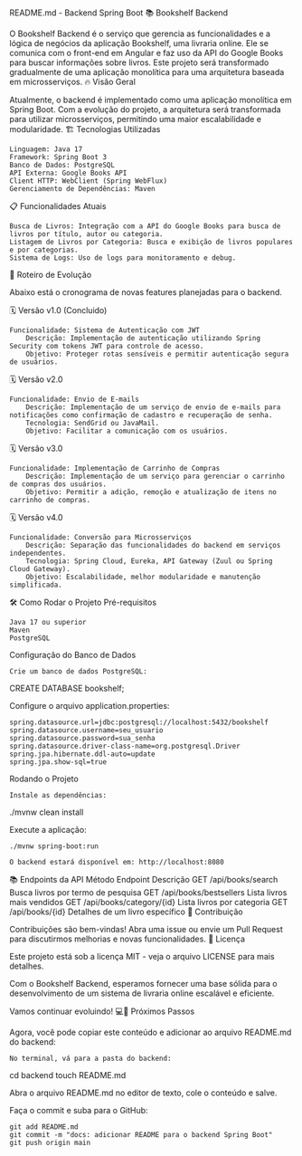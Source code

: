 README.md - Backend Spring Boot 📚
Bookshelf Backend

O Bookshelf Backend é o serviço que gerencia as funcionalidades e a lógica de negócios da aplicação Bookshelf, uma livraria online. Ele se comunica com o front-end em Angular e faz uso da API do Google Books para buscar informações sobre livros. Este projeto será transformado gradualmente de uma aplicação monolítica para uma arquitetura baseada em microsserviços.
🔥 Visão Geral

Atualmente, o backend é implementado como uma aplicação monolítica em Spring Boot. Com a evolução do projeto, a arquitetura será transformada para utilizar microsserviços, permitindo uma maior escalabilidade e modularidade.
🏗️ Tecnologias Utilizadas

    Linguagem: Java 17
    Framework: Spring Boot 3
    Banco de Dados: PostgreSQL
    API Externa: Google Books API
    Client HTTP: WebClient (Spring WebFlux)
    Gerenciamento de Dependências: Maven

📋 Funcionalidades Atuais

    Busca de Livros: Integração com a API do Google Books para busca de livros por título, autor ou categoria.
    Listagem de Livros por Categoria: Busca e exibição de livros populares e por categorias.
    Sistema de Logs: Uso de logs para monitoramento e debug.

🚀 Roteiro de Evolução

Abaixo está o cronograma de novas features planejadas para o backend.

🗓️ Versão v1.0
(Concluido)

    Funcionalidade: Sistema de Autenticação com JWT
        Descrição: Implementação de autenticação utilizando Spring Security com tokens JWT para controle de acesso.
        Objetivo: Proteger rotas sensíveis e permitir autenticação segura de usuários.

🗓️ Versão v2.0

    Funcionalidade: Envio de E-mails
        Descrição: Implementação de um serviço de envio de e-mails para notificações como confirmação de cadastro e recuperação de senha.
        Tecnologia: SendGrid ou JavaMail.
        Objetivo: Facilitar a comunicação com os usuários.

🗓️ Versão v3.0

    Funcionalidade: Implementação de Carrinho de Compras
        Descrição: Implementação de um serviço para gerenciar o carrinho de compras dos usuários.
        Objetivo: Permitir a adição, remoção e atualização de itens no carrinho de compras.

🗓️ Versão v4.0

    Funcionalidade: Conversão para Microsserviços
        Descrição: Separação das funcionalidades do backend em serviços independentes.
        Tecnologia: Spring Cloud, Eureka, API Gateway (Zuul ou Spring Cloud Gateway).
        Objetivo: Escalabilidade, melhor modularidade e manutenção simplificada.

🛠️ Como Rodar o Projeto
Pré-requisitos

    Java 17 ou superior
    Maven
    PostgreSQL

Configuração do Banco de Dados

    Crie um banco de dados PostgreSQL:

CREATE DATABASE bookshelf;

Configure o arquivo application.properties:

    spring.datasource.url=jdbc:postgresql://localhost:5432/bookshelf
    spring.datasource.username=seu_usuario
    spring.datasource.password=sua_senha
    spring.datasource.driver-class-name=org.postgresql.Driver
    spring.jpa.hibernate.ddl-auto=update
    spring.jpa.show-sql=true

Rodando o Projeto

    Instale as dependências:

./mvnw clean install

Execute a aplicação:

    ./mvnw spring-boot:run

    O backend estará disponível em: http://localhost:8080

📚 Endpoints da API
Método	Endpoint	Descrição
GET	/api/books/search	Busca livros por termo de pesquisa
GET	/api/books/bestsellers	Lista livros mais vendidos
GET	/api/books/category/{id}	Lista livros por categoria
GET	/api/books/{id}	Detalhes de um livro específico
🤝 Contribuição

Contribuições são bem-vindas! Abra uma issue ou envie um Pull Request para discutirmos melhorias e novas funcionalidades.
📄 Licença

Este projeto está sob a licença MIT - veja o arquivo LICENSE para mais detalhes.

Com o Bookshelf Backend, esperamos fornecer uma base sólida para o desenvolvimento de um sistema de livraria online escalável e eficiente.

Vamos continuar evoluindo! 💻📖
Próximos Passos

Agora, você pode copiar este conteúdo e adicionar ao arquivo README.md do backend:

    No terminal, vá para a pasta do backend:

cd backend
touch README.md

Abra o arquivo README.md no editor de texto, cole o conteúdo e salve.

Faça o commit e suba para o GitHub:

    git add README.md
    git commit -m "docs: adicionar README para o backend Spring Boot"
    git push origin main
